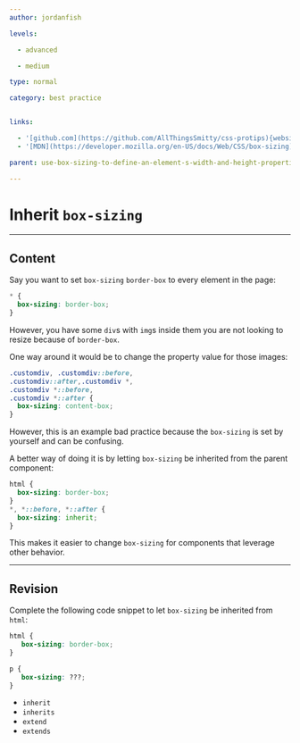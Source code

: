 ```yaml
---
author: jordanfish

levels:

  - advanced

  - medium

type: normal

category: best practice


links:

  - '[github.com](https://github.com/AllThingsSmitty/css-protips){website}'
  - '[MDN](https://developer.mozilla.org/en-US/docs/Web/CSS/box-sizing){documentation}'

parent: use-box-sizing-to-define-an-element-s-width-and-height-properties

---
```


# Inherit `box-sizing`

---
## Content

Say you want to set `box-sizing` `border-box` to every element in the page:

```css
* {
  box-sizing: border-box;
}
```
However, you have some `div`s with `img`s inside them you are not looking to resize because of `border-box`. 

One way around it would be to change the property value for those images:
```css
.customdiv, .customdiv::before,
.customdiv::after,.customdiv *, 
.customdiv *::before,
.customdiv *::after {
  box-sizing: content-box;
}
```
However, this is an example bad practice because the `box-sizing` is set by yourself and can be confusing.

A better way of doing it is by letting  `box-sizing` be inherited from the parent component:
```css
html {
  box-sizing: border-box;
}
*, *::before, *::after {
  box-sizing: inherit;
}
```
This makes it easier to change `box-sizing` for components that leverage other behavior.

---
## Revision

Complete the following code snippet to let `box-sizing` be inherited from `html`:

```css
html {
   box-sizing: border-box;
}

p {
   box-sizing: ???;
}
```


* `inherit`
* `inherits`
* `extend`
* `extends`

